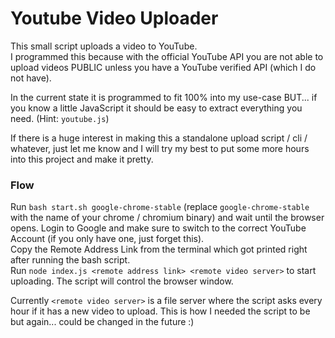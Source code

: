 # Youtube Video Uploader

This small script uploads a video to YouTube.  
I programmed this because with the official YouTube API you are not able to upload videos PUBLIC unless you have a YouTube verified API (which I do not have).

In the current state it is programmed to fit 100% into my use-case BUT... if you know a little JavaScript it should be easy to extract everything you need. (Hint: `youtube.js`)

If there is a huge interest in making this a standalone upload script / cli / whatever, just let me know and I will try my best to put some more hours into this project and make it pretty.

### Flow

Run `bash start.sh google-chrome-stable` (replace `google-chrome-stable` with the name of your chrome / chromium binary) and wait until the browser opens. Login to Google and make sure to switch to the correct YouTube Account (if you only have one, just forget this).  
Copy the Remote Address Link from the terminal which got printed right after running the bash script.  
Run `node index.js <remote address link> <remote video server>` to start uploading. The script will control the browser window.

Currently `<remote video server>` is a file server where the script asks every hour if it has a new video to upload. This is how I needed the script to be but again... could be changed in the future :)
